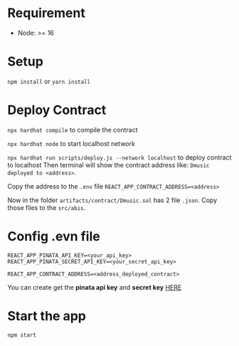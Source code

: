 # Requirement 
- Node: >= 16
# Setup
``` npm install ```
or
``` yarn install ```

# Deploy Contract
``` npx hardhat compile ``` to compile the contract

``` npx hardhat node ``` to start localhost network

``` npx hardhat run scripts/deploy.js --network localhost ``` to deploy contract to localhost
Then terminal will show the contract address like:
`Dmusic deployed to <address>`.

Copy the address to the `.env` file
`REACT_APP_CONTRACT_ADDRESS=<address>`

Now in the folder `artifacts/contract/Dmusic.sol` has 2 file `.json`. Copy those files to the `src/abis`.

# Config .evn file
```
REACT_APP_PINATA_API_KEY=<your_api_key>
REACT_APP_PINATA_SECRET_API_KEY=<your_secret_api_key>

REACT_APP_CONTRACT_ADDRESS=<address_deployed_contract>
```
You can create get the **pinata api key** and **secret key** [HERE](https://app.pinata.cloud/pinmanager) 

# Start the app
`npm start`
